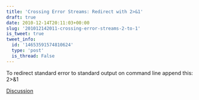 ```yaml
---
title: 'Crossing Error Streams: Redirect with 2>&1'
draft: true
date: 2010-12-14T20:11:03+00:00
slug: '201012142011-crossing-error-streams-2-to-1'
is_tweet: true
tweet_info:
  id: '14653591574810624'
  type: 'post'
  is_thread: False
---
```




To redirect standard error to standard output on command line append this: 2&gt;&1

[Discussion](https://x.com/sytelus/status/14653591574810624)
